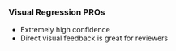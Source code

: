 ### Visual Regression PROs
- Extremely high confidence
- Direct visual feedback is great for reviewers


